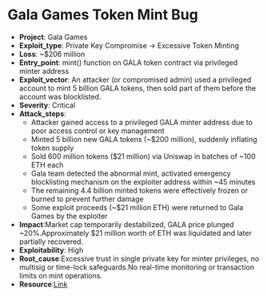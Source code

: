 # Gala Games Token Mint Bug 

- **Project**: Gala Games
- **Exploit_type**: Private Key Compromise → Excessive Token Minting
- **Loss**: ~$206 million 
- **Entry_point**: mint() function on GALA token contract via privileged minter address
- **Exploit_vector**: An attacker (or compromised admin) used a privileged account to mint 5 billion GALA tokens, then sold part of them before the account was blocklisted.
- **Severity**: Critical
- **Attack_steps**:
    - Attacker gained access to a privileged GALA minter address due to poor access control or key management 
    - Minted 5 billion new GALA tokens (~$200 million), suddenly inflating token supply
    - Sold 600 million tokens ($21 million) via Uniswap in batches of ~100 ETH each 
    - Gala team detected the abnormal mint, activated emergency blocklisting mechanism on the exploiter address within ~45 minutes 
    - The remaining 4.4 billion minted tokens were effectively frozen or burned to prevent further damage 
    - Some exploit proceeds (~$21 million ETH) were returned to Gala Games by the exploiter 
- **Impact**:Market cap temporarily destabilized, GALA price plunged ~20%.Approximately $21 million worth of ETH was liquidated and later partially recovered.
- **Exploitability**: High
- **Root_cause**:Excessive trust in single private key for minter privileges, no multisig or time-lock safeguards.No real-time monitoring or transaction limits on mint operations.
- **Resource**:[Link](https://cryptoslate.com/gala-games-says-it-resolved-exploit-within-45-minutes-identified-culprit/)
